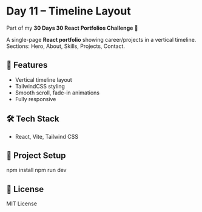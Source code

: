 # Day 11 – Timeline Layout

Part of my **30 Days 30 React Portfolios Challenge** 🚀

A single-page **React portfolio** showing career/projects in a vertical timeline. Sections: Hero, About, Skills, Projects, Contact.

## 🌟 Features
- Vertical timeline layout
- TailwindCSS styling
- Smooth scroll, fade-in animations
- Fully responsive

## 🛠️ Tech Stack
- React, Vite, Tailwind CSS

## 📂 Project Setup
npm install
npm run dev

## 📜 License
MIT License
